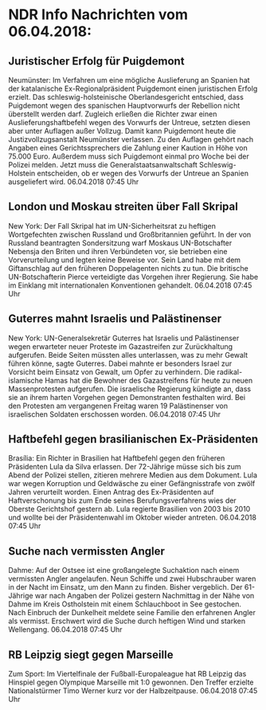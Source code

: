 # NDR Info Nachrichten vom 06.04.2018:


## Juristischer Erfolg für Puigdemont
Neumünster: Im Verfahren um eine mögliche Auslieferung an Spanien hat der katalanische Ex-Regionalpräsident Puigdemont einen juristischen Erfolg erzielt. Das schleswig-holsteinische Oberlandesgericht entschied, dass Puigdemont wegen des spanischen Hauptvorwurfs der Rebellion nicht überstellt werden darf. Zugleich erließen die Richter zwar einen Auslieferungshaftbefehl wegen des Vorwurfs der Untreue, setzten diesen aber unter Auflagen außer Vollzug. Damit kann Puigdemont heute die Justizvollzugsanstalt Neumünster verlassen. Zu den Auflagen gehört nach Angaben eines Gerichtssprechers die Zahlung einer Kaution in Höhe von 75.000 Euro. Außerdem muss sich Puigdemont einmal pro Woche bei der Polizei melden. Jetzt muss die Generalstaatsanwaltschaft Schleswig-Holstein entscheiden, ob er wegen des Vorwurfs der Untreue an Spanien ausgeliefert wird. 06.04.2018 07:45 Uhr 

## London und Moskau streiten über Fall Skripal
New York:	Der Fall Skripal hat im UN-Sicherheitsrat zu heftigen Wortgefechten zwischen Russland und Großbritannien geführt. In der von Russland beantragten Sondersitzung warf Moskaus UN-Botschafter Nebensja den Briten und ihren Verbündeten vor, sie betrieben eine Vorverurteilung und legten keine Beweise vor. Sein Land habe mit dem Giftanschlag auf den früheren Doppelagenten nichts zu tun. Die britische UN-Botschafterin Pierce verteidigte das Vorgehen ihrer Regierung. Sie habe im Einklang mit internationalen Konventionen gehandelt. 06.04.2018 07:45 Uhr 

## Guterres mahnt Israelis und Palästinenser
New York:	UN-Generalsekretär Guterres hat Israelis und Palästinenser wegen erwarteter neuer Proteste im Gazastreifen zur Zurückhaltung aufgerufen. Beide Seiten müssten alles unterlassen, was zu mehr Gewalt führen könne, sagte Guterres. Dabei mahnte er besonders Israel zur Vorsicht beim Einsatz von Gewalt, um Opfer zu verhindern. Die radikal-islamische Hamas hat die Bewohner des Gazastreifens für heute zu neuen Massenprotesten aufgerufen. Die israelische Regierung kündigte an, dass sie an ihrem harten Vorgehen gegen Demonstranten festhalten wird. Bei den Protesten am vergangenen Freitag waren 19 Palästinenser von israelischen Soldaten erschossen worden. 06.04.2018 07:45 Uhr 

## Haftbefehl gegen brasilianischen Ex-Präsidenten
Brasília: Ein Richter in Brasilien hat Haftbefehl gegen den früheren Präsidenten Lula da Silva erlassen. Der 72-Jährige müsse sich bis zum Abend der Polizei stellen, zitieren mehrere Medien aus dem Dokument. Lula war wegen Korruption und Geldwäsche zu einer Gefängnisstrafe von zwölf Jahren verurteilt worden. Einen Antrag des Ex-Präsidenten auf Haftverschonung bis zum Ende seines Berufungsverfahrens wies der Oberste Gerichtshof gestern ab. Lula regierte Brasilien von 2003 bis 2010 und wollte bei der Präsidentenwahl im Oktober wieder antreten. 06.04.2018 07:45 Uhr 

## Suche nach vermissten Angler
Dahme: Auf der Ostsee ist eine großangelegte Suchaktion nach einem vermissten Angler angelaufen. Neun Schiffe und zwei Hubschrauber waren in der Nacht im Einsatz, um den Mann zu finden. Bisher vergeblich. Der 61-Jährige war nach Angaben der Polizei gestern Nachmittag in der Nähe von Dahme im Kreis Ostholstein mit einem Schlauchboot in See gestochen. Nach Einbruch der Dunkelheit meldete seine Familie den erfahrenen Angler als vermisst. Erschwert wird die Suche durch heftigen Wind und starken Wellengang. 06.04.2018 07:45 Uhr 

## RB Leipzig siegt gegen Marseille
Zum Sport:	Im Viertelfinale der Fußball-Europaleague hat RB Leipzig das Hinspiel gegen Olympique Marseille mit 1:0 gewonnen. Den Treffer erzielte Nationalstürmer Timo Werner kurz vor der Halbzeitpause. 06.04.2018 07:45 Uhr 
